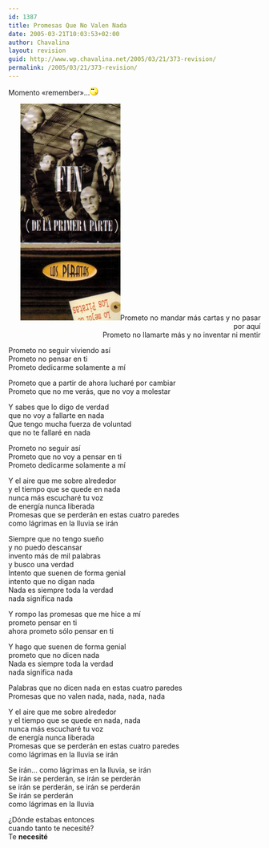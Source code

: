 ```yaml
---
id: 1387
title: Promesas Que No Valen Nada
date: 2005-03-21T10:03:53+02:00
author: Chavalina
layout: revision
guid: http://www.wp.chavalina.net/2005/03/21/373-revision/
permalink: /2005/03/21/373-revision/
---
```

Momento «remember»…![emo](/imagenes/emoticonos/pensativo.gif) 

<p align="right">
  <img class="imgizqda" src="/imagenes/fotos/piratas-primera-parte.jpg" alt="Piratas - Fin de la primera parte" />Prometo no mandar más cartas y no pasar por aqu&iacute;<br /> Prometo no llamarte más y no inventar ni mentir
</p>

Prometo no seguir viviendo as&iacute;  
Prometo no pensar en ti  
Prometo dedicarme solamente a m&iacute;

Prometo que a partir de ahora lucharé por cambiar  
Prometo que no me verás, que no voy a molestar

Y sabes que lo digo de verdad  
que no voy a fallarte en nada  
Que tengo mucha fuerza de voluntad  
que no te fallaré en nada

Prometo no seguir as&iacute;  
Prometo que no voy a pensar en ti  
Prometo dedicarme solamente a m&iacute;

Y el aire que me sobre alrededor  
y el tiempo que se quede en nada  
nunca más escucharé tu voz  
de energ&iacute;a nunca liberada  
Promesas que se perderán en estas cuatro paredes  
como lágrimas en la lluvia se irán

Siempre que no tengo sue&ntilde;o  
y no puedo descansar  
invento más de mil palabras  
y busco una verdad  
Intento que suenen de forma genial  
intento que no digan nada  
Nada es siempre toda la verdad  
nada significa nada

Y rompo las promesas que me hice a m&iacute;  
prometo pensar en ti  
ahora prometo s&oacute;lo pensar en ti

Y hago que suenen de forma genial  
prometo que no dicen nada  
Nada es siempre toda la verdad  
nada significa nada

Palabras que no dicen nada en estas cuatro paredes  
Promesas que no valen nada, nada, nada, nada

Y el aire que me sobre alrededor  
y el tiempo que se quede en nada, nada  
nunca más escucharé tu voz  
de energ&iacute;a nunca liberada  
Promesas que se perderán en estas cuatro paredes  
como lágrimas en la lluvia se irán

Se irán… como lágrimas en la lluvia, se irán  
Se irán se perderán, se irán se perderán  
se irán se perderán, se irán se perderán  
Se irán se perderán  
como lágrimas en la lluvia

&iquest;D&oacute;nde estabas entonces  
cuando tanto te necesité?  
Te **necesité**